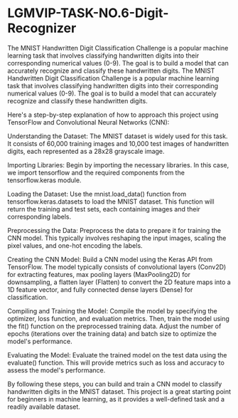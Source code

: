 # LGMVIP-TASK-NO.6-Digit-Recognizer
The MNIST Handwritten Digit Classification Challenge is a popular machine learning task that involves classifying handwritten digits into their corresponding numerical values (0-9). The goal is to build a model that can accurately recognize and classify these handwritten digits.
The MNIST Handwritten Digit Classification Challenge is a popular machine learning task that involves classifying handwritten digits into their corresponding numerical values (0-9). The goal is to build a model that can accurately recognize and classify these handwritten digits.

Here's a step-by-step explanation of how to approach this project using TensorFlow and Convolutional Neural Networks (CNN):

Understanding the Dataset: The MNIST dataset is widely used for this task. It consists of 60,000 training images and 10,000 test images of handwritten digits, each represented as a 28x28 grayscale image.

Importing Libraries: Begin by importing the necessary libraries. In this case, we import tensorflow and the required components from the tensorflow.keras module.

Loading the Dataset: Use the mnist.load_data() function from tensorflow.keras.datasets to load the MNIST dataset. This function will return the training and test sets, each containing images and their corresponding labels.

Preprocessing the Data: Preprocess the data to prepare it for training the CNN model. This typically involves reshaping the input images, scaling the pixel values, and one-hot encoding the labels.

Creating the CNN Model: Build a CNN model using the Keras API from TensorFlow. The model typically consists of convolutional layers (Conv2D) for extracting features, max pooling layers (MaxPooling2D) for downsampling, a flatten layer (Flatten) to convert the 2D feature maps into a 1D feature vector, and fully connected dense layers (Dense) for classification.

Compiling and Training the Model: Compile the model by specifying the optimizer, loss function, and evaluation metrics. Then, train the model using the fit() function on the preprocessed training data. Adjust the number of epochs (iterations over the training data) and batch size to optimize the model's performance.

Evaluating the Model: Evaluate the trained model on the test data using the evaluate() function. This will provide metrics such as loss and accuracy to assess the model's performance.

By following these steps, you can build and train a CNN model to classify handwritten digits in the MNIST dataset. This project is a great starting point for beginners in machine learning, as it provides a well-defined task and a readily available dataset.
